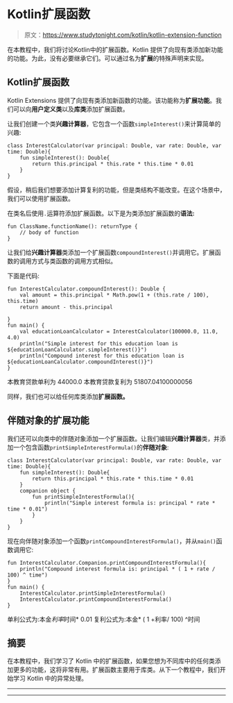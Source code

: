 # Kotlin扩展函数

> 原文：<https://www.studytonight.com/kotlin/kotlin-extension-function>

在本教程中，我们将讨论Kotlin中的扩展函数。Kotlin 提供了向现有类添加新功能的功能。为此，没有必要继承它们。可以通过名为**扩展**的特殊声明来实现。

## Kotlin扩展函数

Kotlin Extensions 提供了向现有类添加新函数的功能。该功能称为**扩展功能**。我们可以向**用户定义类**以及**库类**添加扩展函数。

让我们创建一个类**兴趣计算器**，它包含一个函数`simpleInterest()`来计算简单的兴趣:

```
class InterestCalculator(var principal: Double, var rate: Double, var time: Double){
    fun simpleInterest(): Double{
        return this.principal * this.rate * this.time * 0.01
    }
}
```

假设，稍后我们想要添加计算复利的功能，但是类结构不能改变。在这个场景中，我们可以使用扩展函数。

在类名后使用`.`运算符添加扩展函数。以下是为类添加扩展函数的**语法:**

```
fun ClassName.functionName(): returnType {
    // body of function
}
```

让我们给**兴趣计算器**类添加一个扩展函数`compoundInterest()`并调用它。扩展函数的调用方式与类函数的调用方式相似。

下面是代码:

```
fun InterestCalculator.compoundInterest(): Double {
    val amount = this.principal * Math.pow(1 + (this.rate / 100), this.time)
    return amount - this.principal

}
fun main() {
    val educationLoanCalculator = InterestCalculator(100000.0, 11.0, 4.0)
    println("Simple interest for this education loan is ${educationLoanCalculator.simpleInterest()}")
    println("Compound interest for this education loan is ${educationLoanCalculator.compoundInterest()}")
}
```

本教育贷款单利为 44000.0
本教育贷款复利为 51807.04100000056

同样，我们也可以给任何库类添加**扩展函数。**

## 伴随对象的扩展功能

我们还可以向类中的伴随对象添加一个扩展函数。让我们编辑**兴趣计算器**类，并添加一个包含函数`printSimpleInterestFormula()`的**伴随对象**:

```
class InterestCalculator(var principal: Double, var rate: Double, var time: Double){
    fun simpleInterest(): Double{
        return this.principal * this.rate * this.time * 0.01
    }
    companion object {
        fun printSimpleInterestFormula(){
            println("Simple interest formula is: principal * rate * time * 0.01")
        }
    }
}
```

现在向伴随对象添加一个函数`printCompoundInterestFormula()`，并从`main()`函数调用它:

```
fun InterestCalculator.Companion.printCompoundInterestFormula(){
    println("Compound interest formula is: principal * ( 1 + rate / 100) ^ time")
}
fun main() {
    InterestCalculator.printSimpleInterestFormula()
    InterestCalculator.printCompoundInterestFormula()
}
```

单利公式为:本金*利率*时间* 0.01
复利公式为:本金* ( 1 +利率/ 100) ^时间

## 摘要

在本教程中，我们学习了 Kotlin 中的扩展函数，如果您想为不同库中的任何类添加更多的功能，这将非常有用。扩展函数主要用于库类。从下一个教程中，我们开始学习 Kotlin 中的异常处理。

* * *

* * *
